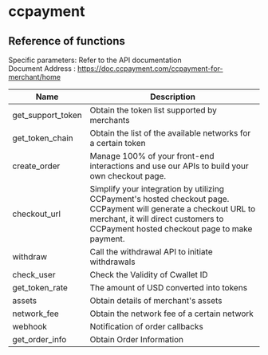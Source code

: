 # ccpayment
## Reference of functions
Specific parameters: Refer to the API documentation<br>
Document Address : https://doc.ccpayment.com/ccpayment-for-merchant/home

| Name              | Description                                                                                                                                                                                              |
|-------------------|----------------------------------------------------------------------------------------------------------------------------------------------------------------------------------------------------------|
| get_support_token | Obtain the token list supported by merchants                                                                                                                                                             |
| get_token_chain   | Obtain the list of the available networks for a certain token                                                                                                                                            |
| create_order      | Manage 100% of your front-end interactions and use our APIs to build your own checkout page.                                                                                                             |
| checkout_url      | Simplify your integration by utilizing CCPayment's hosted checkout page. CCPayment will generate a checkout URL to merchant, it will direct customers to CCPayment hosted checkout page to make payment. |
| withdraw          | Call the withdrawal API to initiate withdrawals                                                                                                                                                          |
| check_user        | Check the Validity of Cwallet ID                                                                                                                                                                         |
| get_token_rate    | The amount of USD converted into tokens                                                                                                                                                                  |
| assets            | Obtain details of merchant's assets                                                                                                                                                                      |
| network_fee       | Obtain the network fee of a certain network                                                                                                                                                              |
| webhook           | Notification of order callbacks                                                                                                                                                                          |
| get_order_info    | Obtain Order Information                                                                                                                                                                                            |
